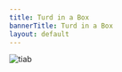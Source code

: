 ```yaml
---
title: Turd in a Box
bannerTitle: Turd in a Box
layout: default
---
```


![tiab](/images/stuff/tiab.png "turd in a box")
